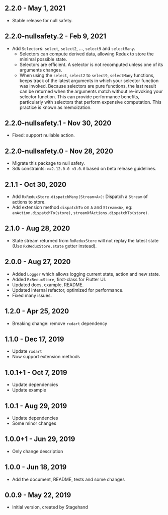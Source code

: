 ## 2.2.0 - May 1, 2021

-   Stable release for null safety.

## 2.2.0-nullsafety.2 - Feb 9, 2021
-   Add `Selector`s: `select`, `select2`, ..., `select9` and `selectMany`.
    -   Selectors can compute derived data, allowing Redux to store the minimal possible state.
    -   Selectors are efficient. A selector is not recomputed unless one of its arguments changes.
    -   When using the `select`, `select2` to `select9`, `selectMany` functions, 
        keeps track of the latest arguments in which your selector function was invoked. 
        Because selectors are pure functions, the last result can be returned 
        when the arguments match without re-invoking your selector function. 
        This can provide performance benefits, particularly with selectors that perform expensive computation. 
        This practice is known as memoization.

## 2.2.0-nullsafety.1 - Nov 30, 2020
-   Fixed: support nullable action.

## 2.2.0-nullsafety.0 - Nov 28, 2020
-   Migrate this package to null safety.
-   Sdk constraints: `>=2.12.0-0 <3.0.0` based on beta release guidelines.

## 2.1.1 - Oct 30, 2020

-   Add `RxReduxStore.dispatchMany(Stream<A>)`: Dispatch a `Stream` of actions to store.
-   Add extension method `dispatchTo` on `A` and `Stream<A>`, eg: `anAction.dispatchTo(store)`, `streamOfActions.dispatchTo(store)`.

## 2.1.0 - Aug 28, 2020

-   State stream returned from `RxReduxStore` will not replay the latest state
    (Use `RxReduxStore.state` getter instead).

## 2.0.0 - Aug 27, 2020

-   Added `Logger` which allows logging current state, action and new state.
-   Added `RxReduxStore`, first-class for Flutter UI.
-   Updated docs, example, README.
-   Updated internal refactor, optimized for performance.
-   Fixed many issues.

## 1.2.0 - Apr 25, 2020

-   Breaking change: remove `rxdart` dependency

## 1.1.0 - Dec 17, 2019
-   Update `rxdart`
-   Now support extension methods

## 1.0.1+1 - Oct 7, 2019
-   Update dependencies
-   Update example

## 1.0.1 - Aug 29, 2019
-   Update dependencies
-   Some minor changes

## 1.0.0+1 - Jun 29, 2019
-   Only change description

## 1.0.0 - Jun 18, 2019

-   Add the document, README, tests and some changes

## 0.0.9 - May 22, 2019

-   Initial version, created by Stagehand

